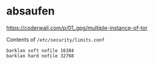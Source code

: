 # absaufen

https://coderwall.com/p/01_gpg/multiple-instance-of-tor

Contents of `/etc/security/limits.conf`

```
barklan soft nofile 16384
barklan hard nofile 32768
```
